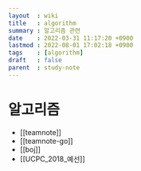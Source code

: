 ```yaml
---
layout  : wiki
title   : algorithm
summary : 알고리즘 관련
date    : 2022-03-31 11:17:20 +0900
lastmod : 2022-08-01 17:02:18 +0900
tags    : [algorithm]
draft   : false
parent  : study-note
---
```


# 알고리즘
- [[teamnote]]
- [[teamnote-go]]
- [[boj]]
- [[UCPC_2018_예선]]
